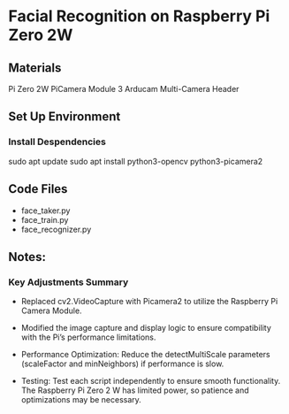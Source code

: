 # Facial Recognition on Raspberry Pi Zero 2W
## Materials 
Pi Zero 2W
PiCamera Module 3
Arducam Multi-Camera Header
## Set Up Environment
### Install Despendencies
sudo apt update
sudo apt install python3-opencv python3-picamera2
## Code Files
- face_taker.py
- face_train.py
- face_recognizer.py
## Notes:
### Key Adjustments Summary
- Replaced cv2.VideoCapture with Picamera2 to utilize the Raspberry Pi Camera Module.
- Modified the image capture and display logic to ensure compatibility with the Pi’s performance limitations.

- Performance Optimization: Reduce the detectMultiScale parameters (scaleFactor and minNeighbors) if performance is slow.
- Testing: Test each script independently to ensure smooth functionality. The Raspberry Pi Zero 2 W has limited power, so patience and optimizations may be necessary.